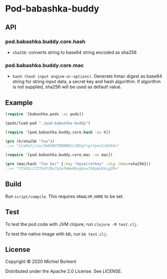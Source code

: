 # Pod-babashka-buddy

## API

### pod.babashka.buddy.core.hash

- `sha256`: converts string to base64 string encoded as sha256

### pod.babashka.buddy.core.mac

- `hash`: `(hash input engine-or-options)`. Generate hmac digest as base64
  string for string input data, a secret key and hash algorithm. If algorithm
  is not supplied, sha256 will be used as default value.

## Example

``` clojure
(require '[babashka.pods :as pods])

(pods/load-pod "./pod-babashka-buddy")

(require '[pod.babashka.buddy.core.hash :as h])

(prn (h/sha256 "foo"))
;;=> "LCa0a2j/xo/5m0U8HTBBNBNCLXBkg7+g+YpeiGJm564="

(require '[pod.babashka.buddy.core.mac :as mac])

(prn (mac/hash "foo bar" {:key "mysecretkey" :alg :hmac+sha256}))
;;=> "YYSUSL27Z7OdYJRx7q1mfmWw0bngGxw796pWuD6cgIM="
```

## Build

Run `script/compile`. This requires `GRAALVM_HOME` to be set.

## Test

To test the pod code with JVM clojure, run `clojure -M test.clj`.

To test the native image with bb, run `bb test.clj`.

## License

Copyright © 2020 Michiel Borkent

Distributed under the Apache 2.0 License. See LICENSE.
